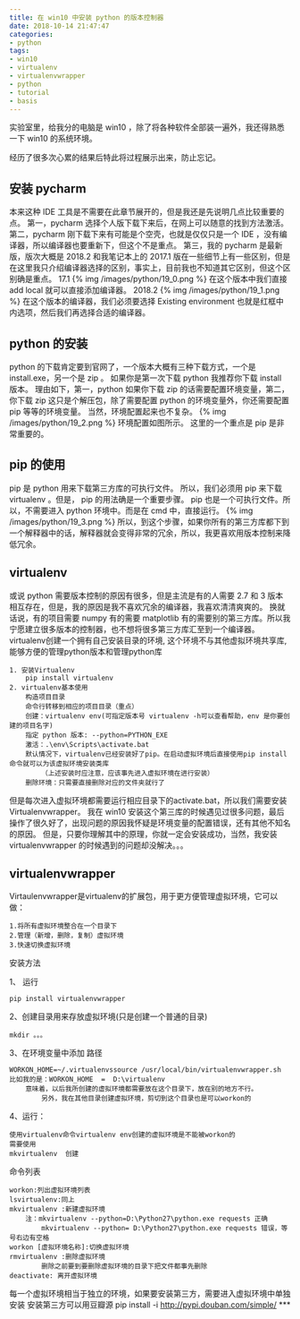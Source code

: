 ```yaml
---
title: 在 win10 中安装 python 的版本控制器
date: 2018-10-14 21:47:47
categories:
- python
tags:
- win10
- virtualenv
- virtualenvwrapper
- python
- tutorial
- basis
---
```

实验室里，给我分的电脑是 win10 ，除了将各种软件全部装一遍外，我还得熟悉一下 win10 的系统环境。
<!-- more -->
经历了很多次心累的结果后特此将过程展示出来，防止忘记。
## 安装 pycharm
本来这种 IDE 工具是不需要在此章节展开的，但是我还是先说明几点比较重要的点。
第一，pycharm 选择个人版下载下来后，在网上可以随意的找到方法激活。
第二，pycharm 刚下载下来有可能是个空壳，也就是仅仅只是一个 IDE ，没有编译器，所以编译器也要重新下，但这个不是重点。
第三，我的 pycharm 是最新版，版次大概是 2018.2 和我笔记本上的 2017.1 版在一些细节上有一些区别，但是在这里我只介绍编译器选择的区别，事实上，目前我也不知道其它区别，但这个区别确是重点。
17.1
{% img /images/python/19_0.png %}
在这个版本中我们直接 add local 就可以直接添加编译器。
2018.2
{% img /images/python/19_1.png %}
在这个版本的编译器，我们必须要选择 Existing environment 也就是红框中内选项，然后我们再选择合适的编译器。
## python 的安装
python 的下载肯定要到官网了，一个版本大概有三种下载方式，一个是 install.exe，另一个是 zip 。
如果你是第一次下载 python 我推荐你下载 install 版本。
理由如下，第一，python 如果你下载 zip 的话需要配置环境变量，第二，你下载 zip 这只是个解压包，除了需要配置 python 的环境变量外，你还需要配置 pip 等等的环境变量。
当然，环境配置起来也不复杂。
{% img /images/python/19_2.png %}
环境配置如图所示。
这里的一个重点是 pip 是非常重要的。
## pip 的使用
pip 是 python 用来下载第三方库的可执行文件。
所以，我们必须用 pip 来下载 virtualenv 。但是， pip 的用法确是一个重要步骤。
pip 也是一个可执行文件。所以，不需要进入 python 环境中。而是在 cmd 中，直接运行。
{% img /images/python/19_3.png %}
所以，到这个步骤，如果你所有的第三方库都下到一个解释器中的话，解释器就会变得非常的冗余，所以，我更喜欢用版本控制来降低冗余。
## virtualenv
或说 python 需要版本控制的原因有很多，但是主流是有的人需要 2.7 和 3 版本相互存在，但是，我的原因是我不喜欢冗余的编译器，我喜欢清清爽爽的。
换就话说，有的项目需要 numpy 有的需要 matplotlib 有的需要别的第三方库。所以我宁愿建立很多版本的控制器，也不想将很多第三方库汇至到一个编译器。
virtualenv创建一个拥有自己安装目录的环境, 这个环境不与其他虚拟环境共享库, 能够方便的管理python版本和管理python库

	1. 安装Virtualenv
		pip install virtualenv
	2. virtualenv基本使用
		构造项目目录
		命令行转移到相应的项目目录（重点）
		创建：virtualenv env(可指定版本号 virtualenv -h可以查看帮助，env 是你要创建的项目名字)
		指定 python 版本: --python=PYTHON_EXE
		激活：.\env\Scripts\activate.bat
		默认情况下，virtualenv已经安装好了pip。在启动虚拟环境后直接使用pip install 命令就可以为该虚拟环境安装类库
			（上述安装时应注意，应该事先进入虚拟环境在进行安装）
		删除环境：只需要直接删除对应的文件夹就行了

但是每次进入虚拟环境都需要运行相应目录下的activate.bat，所以我们需要安装Virtualenvwrapper。
我在 win10 安装这个第三库的时候遇见过很多问题，最后操作了很久好了，出现问题的原因我怀疑是环境变量的配置错误，还有其他不知名的原因。
但是，只要你理解其中的原理，你就一定会安装成功，当然，我安装 virtualenvwrapper 的时候遇到的问题却没解决。。。
## virtualenvwrapper
Virtaulenvwrapper是virtualenv的扩展包，用于更方便管理虚拟环境，它可以做：

	1.将所有虚拟环境整合在一个目录下
	2.管理（新增，删除，复制）虚拟环境
	3.快速切换虚拟环境

安装方法

1、
运行

	pip install virtualenvwrapper

2、创建目录用来存放虚拟环境(只是创建一个普通的目录)

	mkdir 。。。

3、在环境变量中添加
路径 

	WORKON_HOME=~/.virtualenvssource /usr/local/bin/virtualenvwrapper.sh
	比如我的是：WORKON_HOME  =  D:\virtualenv
		意味着，以后我所创建的虚拟环境都需要放在这个目录下，放在别的地方不行。		
			另外，我在其他目录创建虚拟环境，剪切到这个目录也是可以workon的

4、运行： 

	使用virtualenv命令virtualenv env创建的虚拟环境是不能被workon的
	需要使用	
	mkvirtualenv  创建

命令列表

	workon:列出虚拟环境列表
	lsvirtualenv:同上	
	mkvirtualenv :新建虚拟环境
		注：mkvirtualenv --python=D:\Python27\python.exe requests 正确
		    mkvirtualenv --python= D:\Python27\python.exe requests 错误，等号右边有空格
	workon [虚拟环境名称]:切换虚拟环境
	rmvirtualenv :删除虚拟环境
			删除之前要到要删除虚拟环境的目录下把文件都事先删除
	deactivate: 离开虚拟环境

每一个虚拟环境相当于独立的环境，如果要安装第三方，需要进入虚拟环境中单独安装
	安装第三方可以用豆瓣源
	pip install -i http://pypi.douban.com/simple/ ***

